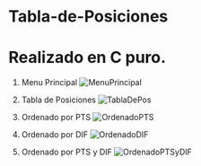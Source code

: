 # Tabla-de-Posiciones
# Realizado en C puro.

1. Menu Principal
![MenuPrincipal](https://user-images.githubusercontent.com/83089714/161467314-f88a8527-a5ab-47a3-8ba3-180706524e9d.PNG)


2. Tabla de Posiciones
![TablaDePos](https://user-images.githubusercontent.com/83089714/161467329-eee43bd5-9d8c-4477-8731-0e57df17651b.PNG)


3. Ordenado por PTS
![OrdenadoPTS](https://user-images.githubusercontent.com/83089714/161467344-2f984f30-1c1a-44d2-b79e-3f1cc5a198c6.PNG)


4. Ordenado por DIF
![OrdenadoDIF](https://user-images.githubusercontent.com/83089714/161467351-d5e32c3b-aa02-4bd4-bc20-993c0054cf0e.PNG)


5. Ordenado por PTS y DIF
![OrdenadoPTSyDIF](https://user-images.githubusercontent.com/83089714/161467377-a899e30a-64bf-425a-95ce-831fb8d152c4.PNG)
